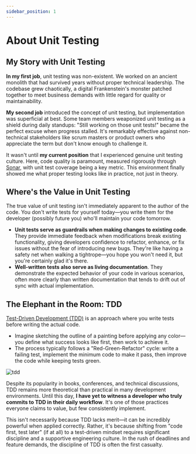 ```yaml
---
sidebar_position: 1
---
```


# About Unit Testing

## My Story with Unit Testing

**In my first job**, unit testing was non-existent. We worked on an ancient monolith that had survived years without proper technical leadership. The codebase grew chaotically, a digital Frankenstein's monster patched together to meet business demands with little regard for quality or maintainability.

**My second job** introduced the concept of unit testing, but implementation was superficial at best. Some team members weaponized unit testing as a shield during daily standups: "Still working on those unit tests!" became the perfect excuse when progress stalled. It's remarkably effective against non-technical stakeholders like scrum masters or product owners who appreciate the term but don't know enough to challenge it.

It wasn't until **my current position** that I experienced genuine unit testing culture. Here, code quality is paramount, measured rigorously through [Sonar](https://docs.sonarsource.com/sonarqube-server/latest/), with unit test coverage being a key metric. This environment finally showed me what proper testing looks like in practice, not just in theory.

## Where's the Value in Unit Testing

The true value of unit testing isn't immediately apparent to the author of the code. You don't write tests for yourself today—you write them for the developer (possibly future you) who'll maintain your code tomorrow.

* **Unit tests serve as guardrails when making changes to existing code**. They provide immediate feedback when modifications break existing functionality, giving developers confidence to refactor, enhance, or fix issues without the fear of introducing new bugs. They're like having a safety net when walking a tightrope—you hope you won't need it, but you're certainly glad it's there.
* **Well-written tests also serve as living documentation**. They demonstrate the expected behavior of your code in various scenarios, often more clearly than written documentation that tends to drift out of sync with actual implementation.

## The Elephant in the Room: TDD

[Test-Driven Development (TDD)](https://www.agilealliance.org/glossary/tdd/) is an approach where you write tests before writing the actual code.

* Imagine sketching the outline of a painting before applying any color—you define what success looks like first, then work to achieve it.
* The process typically follows a "Red-Green-Refactor" cycle: write a failing test, implement the minimum code to make it pass, then improve the code while keeping tests green.

<div>
  <img src={require('@site/static/img/unit-testing/tdd.png').default} alt="tdd" />
</div>

Despite its popularity in books, conferences, and technical discussions, TDD remains more theoretical than practical in many development environments. Until this day, **I have yet to witness a developer who truly commits to TDD in their daily workflow**. It's one of those practices everyone claims to value, but few consistently implement.

This isn't necessarily because TDD lacks merit—it can be incredibly powerful when applied correctly. Rather, it's because shifting from "code first, test later" (if at all) to a test-driven mindset requires significant discipline and a supportive engineering culture. In the rush of deadlines and feature demands, the discipline of TDD is often the first casualty.